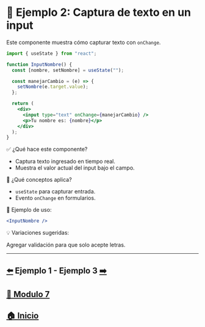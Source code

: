 # 🧪 Ejemplo 2: Captura de texto en un input

Este componente muestra cómo capturar texto con `onChange`.

```jsx
import { useState } from "react";

function InputNombre() {
  const [nombre, setNombre] = useState("");

  const manejarCambio = (e) => {
    setNombre(e.target.value);
  };

  return (
    <div>
      <input type="text" onChange={manejarCambio} />
      <p>Tu nombre es: {nombre}</p>
    </div>
  );
}
```

✅ ¿Qué hace este componente?

* Captura texto ingresado en tiempo real.
* Muestra el valor actual del input bajo el campo.

🧠 ¿Qué conceptos aplica?

* `useState` para capturar entrada.
* Evento `onChange` en formularios.

📌 Ejemplo de uso:

```jsx
<InputNombre />
```

💡 Variaciones sugeridas:

Agregar validación para que solo acepte letras.

---

## [⬅️](../Ejemplos/Ejemplo_1.md) Ejemplo 1 - Ejemplo 3 [➡️](../Ejemplos/Ejemplo_3.md) 
## [📄 Modulo 7](../Modulo_7.md)
## [🏠 Inicio](../../README.md)

